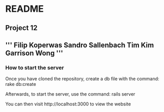 # README

## Project 12
'''
Filip Koperwas
Sandro Sallenbach
Tim Kim
Garrison Wong
'''
------------------


### How to start the server

Once you have cloned the repository, create a db file with the command:
rake db:create

Afterwards, to start the server, use the command:
rails server

You can then visit http://localhost:3000 to view the website
